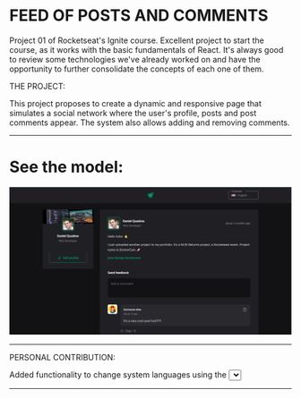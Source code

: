 # FEED OF POSTS AND COMMENTS

Project 01 of Rocketseat's Ignite course. Excellent project to start the course, as it works with the basic fundamentals of React.
It's always good to review some technologies we've already worked on and have the opportunity to further consolidate the concepts of each one of them.

THE PROJECT:

This project proposes to create a dynamic and responsive page that simulates a social network where the user's profile, posts and post comments appear.
The system also allows adding and removing comments.

------------

# See the model:

![alt text01](src/assets/readme-01.png)

------------

PERSONAL CONTRIBUTION:

Added functionality to change system languages using the <Select> component of Material UI.
This feature alternates all system texts between Brazilian Portuguese and American English.

------------
